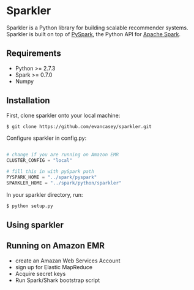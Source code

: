 Sparkler
===========

Sparkler is a Python library for building scalable recommender systems. Sparkler is built on top of [PySpark](http://spark.apache.org/docs/0.9.0/python-programming-guide.html), the Python API for [Apache Spark](http://spark.apache.org/).

Requirements
------------

* Python >= 2.7.3
* Spark >= 0.7.0
* Numpy

Installation
------------

First, clone sparkler onto your local machine:
```bash
$ git clone https://github.com/evancasey/sparkler.git
```

Configure sparkler in config.py:
```python

# change if you are running on Amazon EMR
CLUSTER_CONFIG = "local"

# fill this in with pySpark path
PYSPARK_HOME = "../spark/pyspark"
SPARKLER_HOME = "../spark/python/sparkler"
```

In your sparkler directory, run:
```bash
$ python setup.py
```

Using sparkler
--------------



Running on Amazon EMR
---------------------

* create an Amazan Web Services Account
* sign up for Elastic MapReduce
* Acquire secret keys
* Run Spark/Shark bootstrap script


